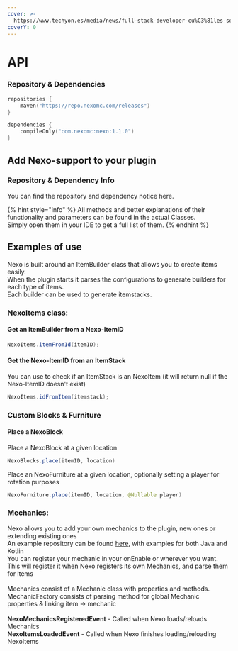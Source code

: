 ```yaml
---
cover: >-
  https://www.techyon.es/media/news/full-stack-developer-cu%C3%81les-son-las-principales-competencias_1637600851_21.jpg
coverY: 0
---
```


# API

### Repository & Dependencies

```kotlin
repositories {
    maven("https://repo.nexomc.com/releases")
}

dependencies {
    compileOnly("com.nexomc:nexo:1.1.0")
}
```

## Add Nexo-support to your plugin

### Repository & Dependency Info

You can find the repository and dependency notice here.

{% hint style="info" %}
All methods and better explanations of their functionality and parameters can be found in the actual Classes.\
Simply open them in your IDE to get a full list of them.
{% endhint %}

## Examples of use

Nexo is built around an ItemBuilder class that allows you to create items easily.\
When the plugin starts it parses the configurations to generate builders for each type of items.\
Each builder can be used to generate itemstacks.

### NexoItems class:

#### Get an ItemBuilder from a Nexo-ItemID

```java
NexoItems.itemFromId(itemID);
```

#### Get the Nexo-ItemID from an ItemStack

You can use to check if an ItemStack is an NexoItem (it will return null if the Nexo-ItemID doesn't exist)

```java
NexoItems.idFromItem(itemstack);
```

### Custom Blocks & Furniture

#### Place a NexoBlock

Place a NexoBlock at a given location

```java
NexoBlocks.place(itemID, location)
```

Place an NexoFurniture at a given location, optionally setting a player for rotation purposes

```java
NexoFurniture.place(itemID, location, @Nullable player)
```

### Mechanics:

Nexo allows you to add your own mechanics to the plugin, new ones or extending existing ones\
An example repository can be found [here](https://github.com/Nexo-MC/NexoExampleMechanic), with examples for both Java and Kotlin\
You can register your mechanic in your onEnable or wherever you want.\
This will register it when Nexo registers its own Mechanics, and parse them for items\
\
Mechanics consist of a Mechanic class with properties and methods.\
MechanicFactory consists of parsing method for global Mechanic properties & linking item -> mechanic\
\
**NexoMechanicsRegisteredEvent** - Called when Nexo loads/reloads Mechanics\
**NexoItemsLoadedEvent** - Called when Nexo finishes loading/reloading NexoItems
